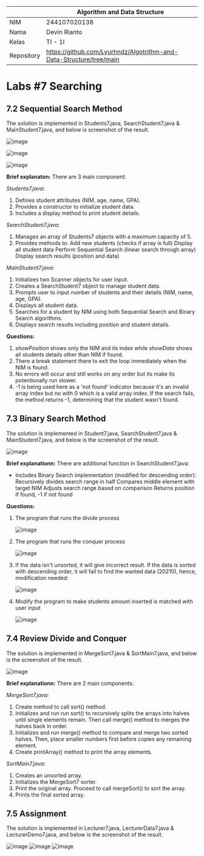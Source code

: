 |  | Algorithm and Data Structure |
|--|--|
| NIM |  244107020138|
| Nama |  Devin Rianto |
| Kelas | TI - 1I |
| Repository |https://github.com/Lyurhndz/Algotrithm-and-Data-Structure/tree/main|

# Labs #7 Searching

## 7.2 Sequential Search Method

The solution is implemented in Students7.java, SearchStudent7.java & MainStudent7.java, and below is screenshot of the result.

![image](https://github.com/user-attachments/assets/5dcf9248-36f0-4e97-9b22-88e622f76069)

![image](https://github.com/user-attachments/assets/4807ddab-f00b-43a9-8f08-413587a8e374)

![image](https://github.com/user-attachments/assets/e93061f9-8d11-419c-b0fb-7789b0145ec4)

**Brief explanaton:** There are 3 main component: 

*Students7.java:*
1. Defines student attributes (NIM, age, name, GPA).
2. Provides a constructor to initialize student data.
3. Includes a display method to print student details.

*SearchStudent7.java:*
1. Manages an array of Students7 objects with a maximum capacity of 5.
2. Provides methods to:
   Add new students (checks if array is full)
   Display all student data
   Perform Sequential Search (linear search through array)
   Display search results (position and data)

*MainStudent7.java:*
1. Initializes two Scanner objects for user input.
2. Creates a SearchStudent7 object to manage student data.
3. Prompts user to input number of students and their details (NIM, name, age, GPA).
4. Displays all student data.
5. Searches for a student by NIM using both Sequential Search and Binary Search algorithms.
6. Displays search results including position and student details.

**Questions:**
1. *showPosition* shows only the NIM and its index while *showData* shows all students details other than NIM if found.
2. There a break statement there to exit the loop immediately when the NIM is found.
3. No errors will occur and still works on any order but its make its potentionally run slower.
4. -1 is being used here as a 'not found' indicator because it's an invalid array index but no with 0 which is a valid array index. If the search fails, the method returns -1, determining that the student wasn't found.


## 7.3 Binary Search Method

The solution is implemented in Student7.java, SearchStudent7.java & MainStudent7.java, and below is the screenshot of the result.

![image](https://github.com/user-attachments/assets/a0d77f4b-eb5c-459e-890d-053b18ab6dae)

**Brief explanationn:** There are additional function in SearchStudent7.java:

- Includes Binary Search implementation (modified for descending order):
   Recursively divides search range in half
   Compares middle element with target NIM
   Adjusts search range based on comparison
   Returns position if found, -1 if not found

**Questions:**
1. The program that runs the divide process
   
   ![image](https://github.com/user-attachments/assets/2ae1ce7c-2971-4003-9877-9907cc654d1d)

2. The program that runs the conquer process
   
   ![image](https://github.com/user-attachments/assets/8ad27fc4-b9a6-4fc0-9d97-af17cfbf2abf)

3. If the data isn't unsorted, it will give incorrect result.
   If the data is sorted with descending order, it will fail to find  the wanted data (20210),
   hence, modification needed:

   ![image](https://github.com/user-attachments/assets/4ff83770-1755-4b2d-a02b-f09fdfa28497)

4. Modify the program to make students amount inserted is matched with user input

   ![image](https://github.com/user-attachments/assets/3d7f31d1-c0ad-4ec3-84a1-7b4d551dc265)


## 7.4 Review Divide and Conquer

The solution is implemented in MergeSort7.java & SortMain7.java, and below is the screenshot of the result.

![image](https://github.com/user-attachments/assets/40c45f04-2b55-436c-bd7b-9f90e9c65dde)

**Brief explanationn:** There are 2 main components:

*MergeSort7.java:*
1. Create method to call sort() method.
2. Initializes and run run sort() to recursively splits the arrays into halves until single elements remain.
   Then call merge() method to merges the halves back in order.
3. Initializes and run merge() method to compare and merge two sorted halves. Then, place smaller numbers      first before copies any remaining element.
4. Create printArray() method to print the array elements.

*SortMain7.java:*
1. Creates an unsorted array.
2. Initializes the MergeSort7 sorter.
3. Print the original array. Proceed to call mergeSort() to sort the array.
4. Prints the final sorted array.

   
## 7.5 Assignment

The solution is implemented in Lecturer7.java, LecturerData7.java & LecturerDemo7.java, and below is the screenshot of the result.

![image](https://github.com/user-attachments/assets/abc1eaf9-0796-4938-9cb9-b3ce15c5ea59)
![image](https://github.com/user-attachments/assets/9e68fa15-fa56-4872-bb93-fca4d317106f)
![image](https://github.com/user-attachments/assets/ce25e69d-9bfd-4b6e-bef7-6b4f448fee35)

